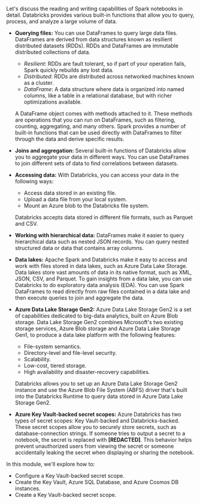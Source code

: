 Let's discuss the reading and writing capabilities of Spark notebooks in detail. Databricks provides various built-in functions that allow you to query, process, and analyze a large volume of data. 

- **Querying files:** You can use DataFrames to query large data files. DataFrames are derived from data structures known as resilient distributed datasets (RDDs). RDDs and DataFrames are immutable distributed collections of data.

  - _Resilient_: RDDs are fault tolerant, so if part of your operation fails, Spark quickly rebuilds any lost data.
  - _Distributed_: RDDs are distributed across networked machines known as a cluster.
  - _DataFrame_: A data structure where data is organized into named columns, like a table in a relational database, but with richer optimizations available.

  A DataFrame object comes with methods attached to it. These methods are operations that you can run on DataFrames, such as filtering, counting, aggregating, and many others. Spark provides a number of built-in functions that can be used directly with DataFrames to filter through the data and derive specific results.

- **Joins and aggregation:** Several built-in functions of Databricks allow you to aggregate your data in different ways. You can use DataFrames to join different sets of data to find correlations between datasets.
- **Accessing data:** With Databricks, you can access your data in the following ways:

  - Access data stored in an existing file.
  - Upload a data file from your local system.
  - Mount an Azure blob to the Databricks file system.
  
  Databricks accepts data stored in different file formats, such as Parquet and CSV.
- **Working with hierarchical data:** DataFrames make it easier to query hierarchical data such as nested JSON records. You can query nested structured data or data that contains array columns.
- **Data lakes:** Apache Spark and Databricks make it easy to access and work with files stored in data lakes, such as Azure Data Lake Storage. Data lakes store vast amounts of data in its native format, such as XML, JSON, CSV, and Parquet. To gain insights from a data lake, you can use Databricks to do exploratory data analysis (EDA). You can use Spark DataFrames to read directly from raw files contained in a data lake and then execute queries to join and aggregate the data.
- **Azure Data Lake Storage Gen2:** Azure Data Lake Storage Gen2 is a set of capabilities dedicated to big-data analytics, built on Azure Blob storage.  Data Lake Storage Gen2 combines Microsoft's two existing storage services, Azure Blob storage and Azure Data Lake Storage Gen1, to produce a data lake platform with the following features:

  - File-system semantics.
  - Directory-level and file-level security.
  - Scalability.
  - Low-cost, tiered storage.
  - High availability and disaster-recovery capabilities.

  Databricks allows you to set up an Azure Data Lake Storage Gen2 instance and use the Azure Blob File System (ABFS) driver that's built into the Databricks Runtime to query data stored in Azure Data Lake Storage Gen2.

- **Azure Key Vault-backed secret scopes:** Azure Databricks has two types of secret scopes: Key Vault-backed and Databricks-backed. These secret scopes allow you to securely store secrets, such as database-connection strings. If someone tries to output a secret to a notebook, the secret is replaced with **[REDACTED]**. This behavior helps prevent unauthorized users from viewing the secret or someone accidentally leaking the secret when displaying or sharing the notebook.

In this module, we'll explore how to:

- Configure a Key Vault-backed secret scope.
- Create the Key Vault, Azure SQL Database, and Azure Cosmos DB instances.
- Create a Key Vault-backed secret scope.